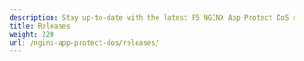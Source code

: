 ```yaml
---
description: Stay up-to-date with the latest F5 NGINX App Protect DoS release.
title: Releases
weight: 220
url: /nginx-app-protect-dos/releases/
---
```



